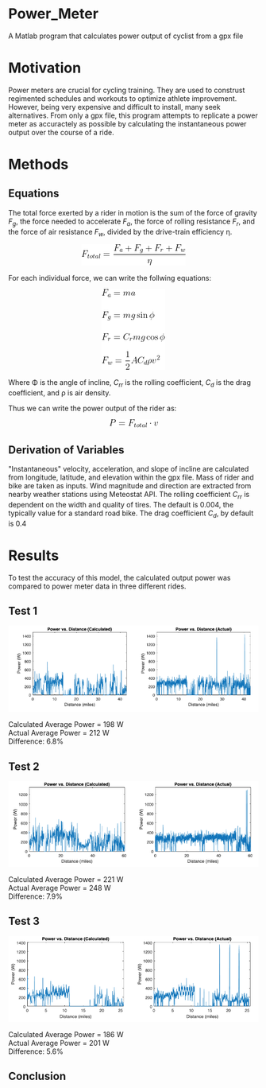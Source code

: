 # Power_Meter
A Matlab program that calculates power output of cyclist from a gpx file

# Motivation
Power meters are crucial for cycling training. They are used to construst regimented schedules and workouts to optimize athlete improvement. However, being very expensive and difficult to install, many seek alternatives. From only a gpx file, this program attempts to replicate a power meter as accuractely as possible by calculating the instantaneous power output over the course of a ride. 

# Methods
## Equations
The total force exerted by a rider in motion is the sum of the force of gravity _F<sub>g</sub>_, the force needed to accelerate _F<sub>a</sub>_, the force of rolling resistance _F<sub>r</sub>_, and the force of air resistance _F<sub>w</sub>_, divided by the drive-train efficiency η.
<p align="center"> 
<img src="img/Ftot2.gif">
</p>

For each individual force, we can write the follwing equations:
<p align="center"> 
<img src="img/Forces.gif">
</p>

Where Φ is the angle of incline, _C<sub>rr</sub>_ is the rolling coefficient, _C<sub>d</sub>_ is the drag coefficient, and ρ is air density. 

Thus we can write the power output of the rider as:
<p align="center"> 
<img src="img/Power2.gif">
</p>

## Derivation of Variables
"Instantaneous" velocity, acceleration, and slope of incline are calculated from longitude, latitude, and elevation within the gpx file. Mass of rider and bike are taken as inputs. Wind magnitude and direction are extracted from nearby weather stations using Meteostat API. The rolling coefficient _C<sub>rr</sub>_ is dependent on the width and quality of tires. The default is 0.004, the typically value for a standard road bike. The drag coefficient _C<sub>d</sub>_, by default is 0.4

# Results
To test the accuracy of this model, the calculated output power was compared to power meter data in three different rides.
## Test 1
<p align="center"> 
<img src="img/Test_1.png">
</p>

Calculated Average Power = 198 W<br/>
Actual Average Power = 212 W<br/>
Difference: 6.8%<br/>

## Test 2
<p align="center"> 
<img src="img/Test_2.png">
</p>

Calculated Average Power = 221 W<br/>
Actual Average Power = 248 W<br/>
Difference: 7.9%<br/>


## Test 3
<p align="center"> 
<img src="img/Test2_3.png">
</p>

Calculated Average Power = 186 W<br/>
Actual Average Power = 201 W<br/>
Difference: 5.6%<br/>

## Conclusion


